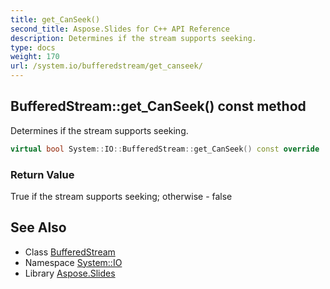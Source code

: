```yaml
---
title: get_CanSeek()
second_title: Aspose.Slides for C++ API Reference
description: Determines if the stream supports seeking.
type: docs
weight: 170
url: /system.io/bufferedstream/get_canseek/
---
```

## BufferedStream::get_CanSeek() const method


Determines if the stream supports seeking.

```cpp
virtual bool System::IO::BufferedStream::get_CanSeek() const override
```


### Return Value

True if the stream supports seeking; otherwise - false

## See Also

* Class [BufferedStream](../)
* Namespace [System::IO](../../)
* Library [Aspose.Slides](../../../)